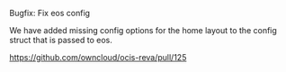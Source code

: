 Bugfix: Fix eos config

We have added missing config options for the home layout to the config struct that is passed to eos.

https://github.com/owncloud/ocis-reva/pull/125
